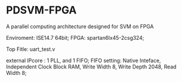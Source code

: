 # PDSVM-FPGA
A parallel computing architecture designed for SVM on FPGA

Enviroment: ISE14.7 64bit;
FPGA: spartan6lx45-2csg324; 

Top Fitle: uart_test.v

external IPcore : 1 PLL, and 1 FIFO;
                 FIFO setting: Native Inteface, Independent Clock Block RAM, Write Width 8, Write Depth 2048, Read Width 8;

